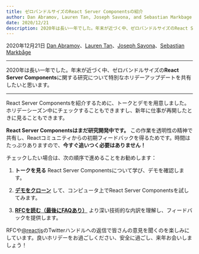 ```yaml
---
title: ゼロバンドルサイズのReact Server Componentsの紹介
author: Dan Abramov, Lauren Tan, Joseph Savona, and Sebastian Markbage
date: 2020/12/21
description: 2020年は長い一年でした。年末が近づく中、ゼロバンドルサイズのReact Server Componentsに関する研究について特別なホリデーアップデートを共有したいと思います。
---
```


2020年12月21日 [Dan Abramov](https://twitter.com/dan_abramov)、[Lauren Tan](https://twitter.com/potetotes)、[Joseph Savona](https://twitter.com/en_JS)、[Sebastian Markbåge](https://twitter.com/sebmarkbage)

---

<Intro>

2020年は長い一年でした。年末が近づく中、ゼロバンドルサイズの**React Server Components**に関する研究について特別なホリデーアップデートを共有したいと思います。

</Intro>

---

React Server Componentsを紹介するために、トークとデモを用意しました。ホリデーシーズン中にチェックすることもできますし、新年に仕事が再開したときに見ることもできます。

<YouTubeIframe src="https://www.youtube.com/embed/TQQPAU21ZUw" />

**React Server Componentsはまだ研究開発中です。** この作業を透明性の精神で共有し、Reactコミュニティからの初期フィードバックを得るためです。時間はたっぷりありますので、**今すぐ追いつく必要はありません！**

チェックしたい場合は、次の順序で進めることをお勧めします：

1. **トークを見る** React Server Componentsについて学び、デモを確認します。

2. **[デモをクローン](http://github.com/reactjs/server-components-demo)** して、コンピュータ上でReact Server Componentsを試してみます。

3. **[RFCを読む（最後にFAQあり）](https://github.com/reactjs/rfcs/pull/188)** より深い技術的な内訳を理解し、フィードバックを提供します。

RFCや[@reactjs](https://twitter.com/reactjs)のTwitterハンドルへの返信で皆さんの意見を聞くのを楽しみにしています。良いホリデーをお過ごしください、安全に過ごし、来年お会いしましょう！